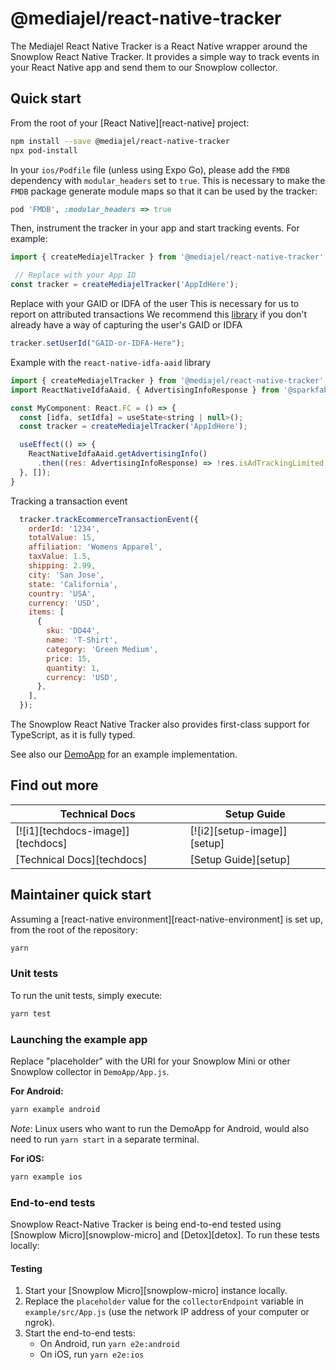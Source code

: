 # @mediajel/react-native-tracker

The Mediajel React Native Tracker is a React Native wrapper around the Snowplow React Native Tracker. It provides a simple way to track events in your React Native app and send them to our Snowplow collector.

## Quick start

From the root of your [React Native][react-native] project:

```sh
npm install --save @mediajel/react-native-tracker
npx pod-install
```

In your `ios/Podfile` file (unless using Expo Go), please add the `FMDB` dependency with `modular_headers` set to `true`. This is necessary to make the `FMDB` package generate module maps so that it can be used by the tracker:

```rb
pod 'FMDB', :modular_headers => true
```


Then, instrument the tracker in your app and start tracking events. For example:

```javascript
import { createMediajelTracker } from '@mediajel/react-native-tracker';

 // Replace with your App ID
const tracker = createMediajelTracker('AppIdHere');
```

Replace with your GAID or IDFA of the user
This is necessary for us to report on attributed transactions
We recommend this [library](https://www.npmjs.com/package/@sparkfabrik/react-native-idfa-aaid)  if you don't already have a way of capturing the user's GAID or IDFA

```javascript
tracker.setUserId("GAID-or-IDFA-Here"); 
```

Example with the `react-native-idfa-aaid` library

```javascript
import { createMediajelTracker } from '@mediajel/react-native-tracker';
import ReactNativeIdfaAaid, { AdvertisingInfoResponse } from '@sparkfabrik/react-native-idfa-aaid';

const MyComponent: React.FC = () => {
  const [idfa, setIdfa] = useState<string | null>();
  const tracker = createMediajelTracker('AppIdHere');

  useEffect(() => {
    ReactNativeIdfaAaid.getAdvertisingInfo()
      .then((res: AdvertisingInfoResponse) => !res.isAdTrackingLimited && tracker.setUserId(res.id))
  }, []);
}
```

Tracking a transaction event
```javascript
  tracker.trackEcommerceTransactionEvent({
    orderId: '1234',
    totalValue: 15,
    affiliation: 'Womens Apparel',
    taxValue: 1.5,
    shipping: 2.99,
    city: 'San Jose',
    state: 'California',
    country: 'USA',
    currency: 'USD',
    items: [
      {
        sku: 'DD44',
        name: 'T-Shirt',
        category: 'Green Medium',
        price: 15,
        quantity: 1,
        currency: 'USD',
      },
    ],
  });

```

The Snowplow React Native Tracker also provides first-class support for TypeScript, as it is fully typed.

See also our [DemoApp](example) for an example implementation.

## Find out more

| Technical Docs                    | Setup Guide                 |
|-----------------------------------|-----------------------------|
| [![i1][techdocs-image]][techdocs] | [![i2][setup-image]][setup] |
| [Technical Docs][techdocs]        | [Setup Guide][setup]        |

## Maintainer quick start

Assuming a [react-native environment][react-native-environment] is set up, from the root of the repository:

```bash
yarn
```

### Unit tests

To run the unit tests, simply execute:

```sh
yarn test
```

### Launching the example app

Replace "placeholder" with the URI for your Snowplow Mini or other Snowplow collector in `DemoApp/App.js`.

**For Android:**

```bash
yarn example android
```
_Note_: Linux users who want to run the DemoApp for Android, would also need to run `yarn start` in a separate terminal.

**For iOS:**

```bash
yarn example ios
```

### End-to-end tests

Snowplow React-Native Tracker is being end-to-end tested using [Snowplow Micro][snowplow-micro] and [Detox][detox]. To run these tests locally:

#### Testing

1. Start your [Snowplow Micro][snowplow-micro] instance locally.
2. Replace the `placeholder` value for the `collectorEndpoint` variable in `example/src/App.js` (use the network IP address of your computer or ngrok).
3. Start the end-to-end tests:
   * On Android, run `yarn e2e:android`
   * On iOS, run `yarn e2e:ios`

